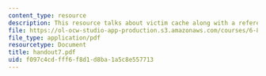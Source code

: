 ```yaml
---
content_type: resource
description: This resource talks about victim cache along with a reference.
file: https://ol-ocw-studio-app-production.s3.amazonaws.com/courses/6-823-computer-system-architecture-fall-2005/f097c4cdfff6f8d1d8ba1a5c8e557713_handout7.pdf
file_type: application/pdf
resourcetype: Document
title: handout7.pdf
uid: f097c4cd-fff6-f8d1-d8ba-1a5c8e557713
---
```

